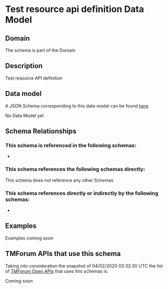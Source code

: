 # Test resource api definition Data Model

## Domain

The  schema is part of the  Domain

## Description

Test resource API definition

## Data model

A JSON Schema corresponding to this data model can be found
[here](https://github.com/tmforum-rand/schemas/blob/candidates/Common/TestResourceAPIDefinition.schema.json).

No Data Model yet

## Schema Relationships

### This schema is referenced in the following schemas:

-

### This schema references the following schemas directly:

This schema does not reference any other Schemas

### This schema references directly or indirectly by the following schemas:

-



## Examples

Examples coming soon

## TMForum APIs that use this schema

Taking into consideration the snapshot of 04/02/2020 03:32:30 UTC the list of [TMForum Open APIs](https://www.tmforum.org/open-apis/) that uses this schemas is:

Coming soon
